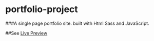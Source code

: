 # portfolio-project
###A single page portfolio site. built with Html Sass and JavaScript.

##See [Live Preview](https://site-portfolio-project.netlify.app/)
